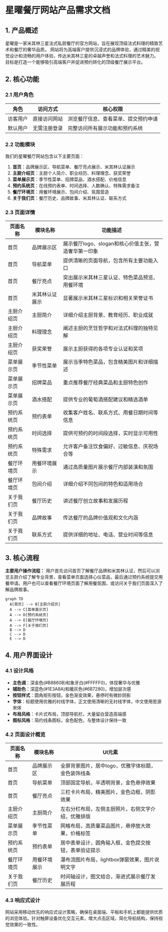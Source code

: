 # 星曜餐厅网站产品需求文档

## 1. 产品概述

星曜是一家米其林三星法式私厨餐厅的官方网站，旨在展现顶级法式料理的精致艺术和餐厅的奢华品质。
网站将为高端客户提供沉浸式的品牌体验，通过精美的视觉设计和流畅的用户体验，传达米其林三星的卓越声誉和法式料理的艺术魅力。
目标是打造一个能够吸引高端客户并促进预约转化的顶级餐厅展示平台。

## 2. 核心功能

### 2.1 用户角色

| 角色 | 访问方式 | 核心权限 |
|------|----------|----------|
| 访客用户 | 直接访问网站 | 浏览餐厅信息、查看菜单、提交预约申请 |
| 默认用户 | 无需注册登录 | 完整访问所有展示功能和预约系统 |

### 2.2 功能模块

我们的星曜餐厅网站包含以下主要页面：
1. **首页**：品牌展示区、导航菜单、餐厅亮点展示、米其林认证展示
2. **主厨介绍页**：主厨个人简介、职业经历、料理理念、获奖荣誉
3. **菜单展示页**：季节性菜单、招牌菜品、酒水搭配、价格信息
4. **预约系统页**：在线预约表单、时间选择、人数确认、特殊需求备注
5. **餐厅环境页**：用餐环境展示、包间介绍、氛围营造
6. **关于我们页**：餐厅历史、品牌故事、米其林认证、联系方式

### 2.3 页面详情

| 页面名称 | 模块名称 | 功能描述 |
|----------|----------|----------|
| 首页 | 品牌展示区 | 展示餐厅logo、slogan和核心价值主张，营造奢华第一印象 |
| 首页 | 导航菜单 | 提供清晰的页面导航，包含所有主要功能入口 |
| 首页 | 餐厅亮点 | 突出展示米其林三星认证、特色菜品预览、用餐环境 |
| 首页 | 米其林认证展示 | 显著展示米其林三星标识和相关荣誉证书 |
| 主厨介绍页 | 主厨简介 | 详细介绍主厨背景、教育经历、职业成就 |
| 主厨介绍页 | 料理理念 | 阐述主厨的烹饪哲学和对法式料理的独特见解 |
| 主厨介绍页 | 获奖荣誉 | 展示主厨获得的各项专业认证和奖项 |
| 菜单展示页 | 季节性菜单 | 展示当季特色菜品，包含精美图片和详细描述 |
| 菜单展示页 | 招牌菜品 | 重点推荐餐厅经典菜品和主厨特色创作 |
| 菜单展示页 | 酒水搭配 | 提供专业的葡萄酒搭配建议和精选酒单 |
| 预约系统页 | 预约表单 | 收集客户姓名、联系方式、用餐日期时间等信息 |
| 预约系统页 | 时间选择 | 提供可预约的时间段选择，实时显示可用性 |
| 预约系统页 | 特殊需求 | 允许客户备注饮食偏好、过敏信息、庆祝场合等 |
| 餐厅环境页 | 用餐环境展示 | 通过高质量图片展示餐厅内部装潢和氛围 |
| 餐厅环境页 | 包间介绍 | 详细介绍不同包间的特色和适用场合 |
| 关于我们页 | 餐厅历史 | 讲述餐厅创立故事和发展历程 |
| 关于我们页 | 品牌故事 | 传达餐厅的品牌价值观和文化内涵 |
| 关于我们页 | 联系方式 | 提供详细的地址、电话、营业时间等信息 |

## 3. 核心流程

**主要用户操作流程：**
用户首先访问首页了解餐厅品牌和米其林认证，然后可以浏览主厨介绍了解专业背景，查看菜单页面选择心仪菜品，最后通过预约系统提交用餐申请。用户也可以查看餐厅环境页面了解用餐氛围，或访问关于我们页面深入了解品牌故事。

```mermaid
graph TD
  A[首页] --> B[主厨介绍页]
  A --> C[菜单展示页]
  A --> D[预约系统页]
  A --> E[餐厅环境页]
  A --> F[关于我们页]
  B --> D
  C --> D
  E --> D
```

## 4. 用户界面设计

### 4.1 设计风格

- **主色调**：深金色(#B8860B)和象牙白(#FFFFF0)，体现奢华与优雅
- **辅助色**：深蓝色(#1E3A8A)和暖灰色(#6B7280)，增加层次感
- **按钮样式**：圆角矩形按钮，金色渐变效果，悬停时有微妙阴影
- **字体**：标题使用优雅的衬线字体，正文使用清晰的无衬线字体，中文使用思源宋体
- **布局风格**：卡片式布局，顶部导航栏，大量留白营造高端感
- **图标风格**：简约线条图标，金色配色，与整体设计保持一致

### 4.2 页面设计概览

| 页面名称 | 模块名称 | UI元素 |
|----------|----------|--------|
| 首页 | 品牌展示区 | 全屏背景图片，居中logo，优雅字体标题，金色装饰线条 |
| 首页 | 导航菜单 | 顶部固定导航，半透明背景，金色悬停效果 |
| 首页 | 餐厅亮点 | 三栏卡片布局，精美图片，金色边框，阴影效果 |
| 主厨介绍页 | 主厨简介 | 左右分栏布局，左侧主厨照片，右侧文字介绍，优雅排版 |
| 菜单展示页 | 季节性菜单 | 网格布局，高质量菜品图片，悬停放大效果，价格标签 |
| 预约系统页 | 预约表单 | 居中表单设计，圆角输入框，金色提交按钮，表单验证提示 |
| 餐厅环境页 | 用餐环境展示 | 瀑布流图片布局，lightbox弹窗效果，图片说明文字 |
| 关于我们页 | 餐厅历史 | 时间轴设计，图文结合，渐进式展示餐厅发展历程 |

### 4.3 响应式设计

网站采用移动优先的响应式设计策略，确保在桌面端、平板和手机上都能提供优质的浏览体验。针对触屏设备优化交互元素，增大点击区域，简化导航结构，保持视觉效果的一致性。